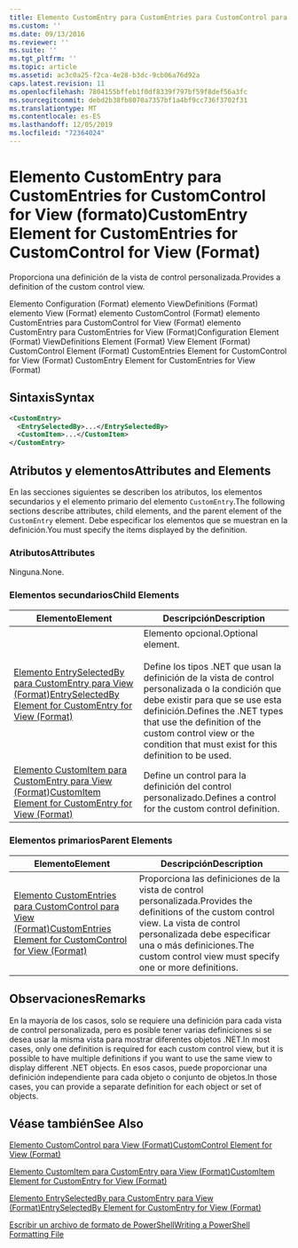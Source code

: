 ```yaml
---
title: Elemento CustomEntry para CustomEntries para CustomControl para View (Format) | Microsoft Docs
ms.custom: ''
ms.date: 09/13/2016
ms.reviewer: ''
ms.suite: ''
ms.tgt_pltfrm: ''
ms.topic: article
ms.assetid: ac3c0a25-f2ca-4e28-b3dc-9cb06a76d92a
caps.latest.revision: 11
ms.openlocfilehash: 7804155bffeb1f0df8339f797bf59f8def56a3fc
ms.sourcegitcommit: debd2b38fb8070a7357bf1a4bf9cc736f3702f31
ms.translationtype: MT
ms.contentlocale: es-ES
ms.lasthandoff: 12/05/2019
ms.locfileid: "72364024"
---
```

# <a name="customentry-element-for-customentries-for-customcontrol-for-view-format"></a><span data-ttu-id="c4b15-102">Elemento CustomEntry para CustomEntries for CustomControl for View (formato)</span><span class="sxs-lookup"><span data-stu-id="c4b15-102">CustomEntry Element for CustomEntries for CustomControl for View (Format)</span></span>

<span data-ttu-id="c4b15-103">Proporciona una definición de la vista de control personalizada.</span><span class="sxs-lookup"><span data-stu-id="c4b15-103">Provides a definition of the custom control view.</span></span>

<span data-ttu-id="c4b15-104">Elemento Configuration (Format) elemento ViewDefinitions (Format) elemento View (Format) elemento CustomControl (Format) elemento CustomEntries para CustomControl for View (Format) elemento CustomEntry para CustomEntries for View (Format)</span><span class="sxs-lookup"><span data-stu-id="c4b15-104">Configuration Element (Format) ViewDefinitions Element (Format) View Element (Format) CustomControl Element (Format) CustomEntries Element for CustomControl for View (Format) CustomEntry Element for CustomEntries for View (Format)</span></span>

## <a name="syntax"></a><span data-ttu-id="c4b15-105">Sintaxis</span><span class="sxs-lookup"><span data-stu-id="c4b15-105">Syntax</span></span>

```xml
<CustomEntry>
  <EntrySelectedBy>...</EntrySelectedBy>
  <CustomItem>...</CustomItem>
</CustomEntry>
```

## <a name="attributes-and-elements"></a><span data-ttu-id="c4b15-106">Atributos y elementos</span><span class="sxs-lookup"><span data-stu-id="c4b15-106">Attributes and Elements</span></span>

<span data-ttu-id="c4b15-107">En las secciones siguientes se describen los atributos, los elementos secundarios y el elemento primario del elemento `CustomEntry`.</span><span class="sxs-lookup"><span data-stu-id="c4b15-107">The following sections describe attributes, child elements, and the parent element of the `CustomEntry` element.</span></span> <span data-ttu-id="c4b15-108">Debe especificar los elementos que se muestran en la definición.</span><span class="sxs-lookup"><span data-stu-id="c4b15-108">You must specify the items displayed by the definition.</span></span>

### <a name="attributes"></a><span data-ttu-id="c4b15-109">Atributos</span><span class="sxs-lookup"><span data-stu-id="c4b15-109">Attributes</span></span>

<span data-ttu-id="c4b15-110">Ninguna.</span><span class="sxs-lookup"><span data-stu-id="c4b15-110">None.</span></span>

### <a name="child-elements"></a><span data-ttu-id="c4b15-111">Elementos secundarios</span><span class="sxs-lookup"><span data-stu-id="c4b15-111">Child Elements</span></span>

|<span data-ttu-id="c4b15-112">Elemento</span><span class="sxs-lookup"><span data-stu-id="c4b15-112">Element</span></span>|<span data-ttu-id="c4b15-113">Descripción</span><span class="sxs-lookup"><span data-stu-id="c4b15-113">Description</span></span>|
|-------------|-----------------|
|[<span data-ttu-id="c4b15-114">Elemento EntrySelectedBy para CustomEntry para View (Format)</span><span class="sxs-lookup"><span data-stu-id="c4b15-114">EntrySelectedBy Element for CustomEntry for View (Format)</span></span>](./entryselectedby-element-for-customentry-for-customcontrol-for-view-format.md)|<span data-ttu-id="c4b15-115">Elemento opcional.</span><span class="sxs-lookup"><span data-stu-id="c4b15-115">Optional element.</span></span><br /><br /> <span data-ttu-id="c4b15-116">Define los tipos .NET que usan la definición de la vista de control personalizada o la condición que debe existir para que se use esta definición.</span><span class="sxs-lookup"><span data-stu-id="c4b15-116">Defines the .NET types that use the definition of the custom control view or the condition that must exist for this definition to be used.</span></span>|
|[<span data-ttu-id="c4b15-117">Elemento CustomItem para CustomEntry para View (Format)</span><span class="sxs-lookup"><span data-stu-id="c4b15-117">CustomItem Element for CustomEntry for View (Format)</span></span>](./customitem-element-for-customentry-for-customcontrol-for-view-format.md)|<span data-ttu-id="c4b15-118">Define un control para la definición del control personalizado.</span><span class="sxs-lookup"><span data-stu-id="c4b15-118">Defines a control for the custom control definition.</span></span>|

### <a name="parent-elements"></a><span data-ttu-id="c4b15-119">Elementos primarios</span><span class="sxs-lookup"><span data-stu-id="c4b15-119">Parent Elements</span></span>

|<span data-ttu-id="c4b15-120">Elemento</span><span class="sxs-lookup"><span data-stu-id="c4b15-120">Element</span></span>|<span data-ttu-id="c4b15-121">Descripción</span><span class="sxs-lookup"><span data-stu-id="c4b15-121">Description</span></span>|
|-------------|-----------------|
|[<span data-ttu-id="c4b15-122">Elemento CustomEntries para CustomControl para View (Format)</span><span class="sxs-lookup"><span data-stu-id="c4b15-122">CustomEntries Element for CustomControl for View (Format)</span></span>](./customentries-element-for-customcontrol-for-view-format.md)|<span data-ttu-id="c4b15-123">Proporciona las definiciones de la vista de control personalizada.</span><span class="sxs-lookup"><span data-stu-id="c4b15-123">Provides the definitions of the custom control view.</span></span> <span data-ttu-id="c4b15-124">La vista de control personalizada debe especificar una o más definiciones.</span><span class="sxs-lookup"><span data-stu-id="c4b15-124">The custom control view must specify one or more definitions.</span></span>|

## <a name="remarks"></a><span data-ttu-id="c4b15-125">Observaciones</span><span class="sxs-lookup"><span data-stu-id="c4b15-125">Remarks</span></span>

<span data-ttu-id="c4b15-126">En la mayoría de los casos, solo se requiere una definición para cada vista de control personalizada, pero es posible tener varias definiciones si se desea usar la misma vista para mostrar diferentes objetos .NET.</span><span class="sxs-lookup"><span data-stu-id="c4b15-126">In most cases, only one definition is required for each custom control view, but it is possible to have multiple definitions if you want to use the same view to display different .NET objects.</span></span> <span data-ttu-id="c4b15-127">En esos casos, puede proporcionar una definición independiente para cada objeto o conjunto de objetos.</span><span class="sxs-lookup"><span data-stu-id="c4b15-127">In those cases, you can provide a separate definition for each object or set of objects.</span></span>

## <a name="see-also"></a><span data-ttu-id="c4b15-128">Véase también</span><span class="sxs-lookup"><span data-stu-id="c4b15-128">See Also</span></span>

[<span data-ttu-id="c4b15-129">Elemento CustomControl para View (Format)</span><span class="sxs-lookup"><span data-stu-id="c4b15-129">CustomControl Element for View (Format)</span></span>](./customcontrol-element-for-view-format.md)

[<span data-ttu-id="c4b15-130">Elemento CustomItem para CustomEntry para View (Format)</span><span class="sxs-lookup"><span data-stu-id="c4b15-130">CustomItem Element for CustomEntry for View (Format)</span></span>](./customitem-element-for-customentry-for-customcontrol-for-view-format.md)

[<span data-ttu-id="c4b15-131">Elemento EntrySelectedBy para CustomEntry para View (Format)</span><span class="sxs-lookup"><span data-stu-id="c4b15-131">EntrySelectedBy Element for CustomEntry for View (Format)</span></span>](./entryselectedby-element-for-customentry-for-customcontrol-for-view-format.md)

[<span data-ttu-id="c4b15-132">Escribir un archivo de formato de PowerShell</span><span class="sxs-lookup"><span data-stu-id="c4b15-132">Writing a PowerShell Formatting File</span></span>](./writing-a-powershell-formatting-file.md)
